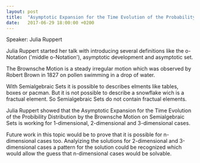 ```yaml
---
layout: post
title:  "Asymptotic Expansion for the Time Evolution of the Probability Distribution by the Brownsche Motion on Semialgebraic Sets"
date:   2017-06-29 18:00:00 +0200
---
```



Speaker: Julia Ruppert

Julia Ruppert started her talk with introducing several definitions like the o-Notation ('middle o-Notation'), asymptotic development and asymptotic set.

The Brownsche Motion is a steady irregular motion which was observed by Robert Brown in 1827 on pollen swimming in a drop of water.

With Semialgebraic Sets it is possible to describes elments like tables, boxes or pacman.
But it is not possible to describe a snowflake wich is a fractual element.
So Semialgebraic Sets do not contain fractual elements.

Julia Ruppert showed that the Asymptotic Expansion for the Time Evolution of the Probibility Distribution by the Brownsche Motion on Semialgebraic Sets is working for 1-dimensional, 2-dimensional and 3-dimensional cases.

Future work in this topic would be to prove that it is possible for n-dimensional cases too.
Analyizing the solutions for 2-dimensional and 3-dimensional cases a pattern for the solution could be recognized which would allow the guess that n-dimensional cases would be solvable.
